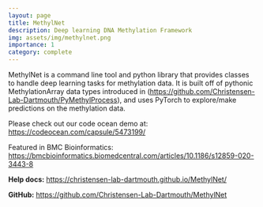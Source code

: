 ```yaml
---
layout: page
title: MethylNet
description: Deep learning DNA Methylation Framework  
img: assets/img/methylnet.png
importance: 1
category: complete
---
```


MethylNet is a command line tool and python library that provides classes to handle deep learning tasks for methylation data. It is built off of pythonic MethylationArray data types introduced in (https://github.com/Christensen-Lab-Dartmouth/PyMethylProcess), and uses PyTorch to explore/make predictions on the methylation data.  

Please check out our code ocean demo at: https://codeocean.com/capsule/5473199/

Featured in BMC Bioinformatics: https://bmcbioinformatics.biomedcentral.com/articles/10.1186/s12859-020-3443-8  

**Help docs:** https://christensen-lab-dartmouth.github.io/MethylNet/  

**GitHub:** https://github.com/Christensen-Lab-Dartmouth/MethylNet
